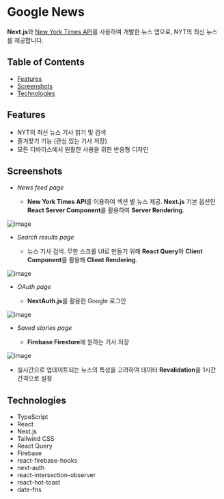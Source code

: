 # Google News

**Next.js**와 [New York Times API](https://developer.nytimes.com)를 사용하여 개발한 뉴스 앱으로, NYT의 최신 뉴스를 제공합니다.

## Table of Contents

- [Features](#features)
- [Screenshots](#screenshots)
- [Technologies](#technologies)

## Features

- NYT의 최신 뉴스 기사 읽기 및 검색
- 즐겨찾기 기능 (관심 있는 기사 저장)
- 모든 디바이스에서 원활한 사용을 위한 반응형 디자인

## Screenshots

- _News feed page_

  - **New York Times API**를 이용하여 섹션 별 뉴스 제공. **Next.js** 기본 옵션인 **React Server Component**를 활용하여 **Server Rendering**.

![image](https://github.com/Valentin1495/Google-News/assets/69514169/e7db1023-efa5-4a8b-bf51-acc8f0fcf281)

- _Search results page_

  - 뉴스 기사 검색. 무한 스크롤 UI로 만들기 위해 **React Query**와 **Client Component**를 활용해 **Client Rendering**.

![image](https://github.com/Valentin1495/Google-News/assets/69514169/62222ce6-15b7-4464-ac92-2e5806cf988b)

- _OAuth page_

  - **NextAuth.js**를 활용한 Google 로그인

![image](https://github.com/Valentin1495/Google-News/assets/69514169/6d451627-b4a4-483f-85b0-6dbcf2eb2f97)

- _Saved stories page_

  - **Firebase Firestore**에 원하는 기사 저장

![image](https://github.com/Valentin1495/Google-News/assets/69514169/d2e16f06-dbea-46f7-ac1f-a9e0a6c4ae1b)

- 실시간으로 업데이트되는 뉴스의 특성을 고려하여 데이터 **Revalidation**을 1시간 간격으로 설정

## Technologies

- TypeScript
- React
- Next.js
- Tailwind CSS
- React Query
- Firebase
- react-firebase-hooks
- next-auth
- react-intersection-observer
- react-hot-toast
- date-fns

